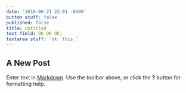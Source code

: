 ```yaml
---
date: '2016-06-21 23:01 -0400'
button stuff: false
published: false
title: Untitled
text field: OK OK OK;
textarea stuff: 'ok: this.'
---
```

## A New Post

Enter text in [Markdown](http://daringfireball.net/projects/markdown/). Use the toolbar above, or click the **?** button for formatting help.

